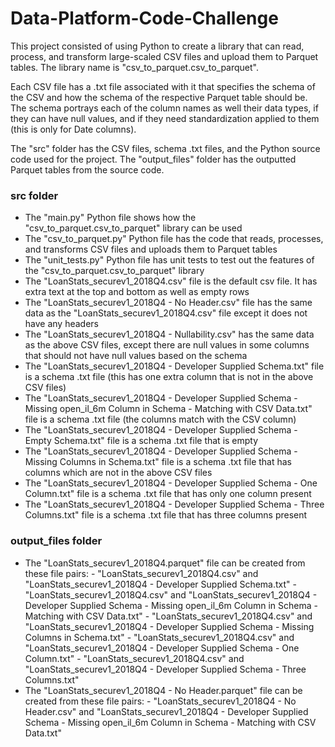 # Data-Platform-Code-Challenge

This project consisted of using Python to create a library that can read, process, and transform large-scaled CSV files and upload them to Parquet tables. The library name is "csv_to_parquet.csv_to_parquet".

Each CSV file has a .txt file associated with it that specifies the schema of the CSV and how the schema of the respective Parquet table should be. The schema portrays each of the column names as well their data types, if they can have null values, and if they need standardization applied to them (this is only for Date columns).

The "src" folder has the CSV files, schema .txt files, and the Python source code used for the project. The "output_files" folder has the outputted Parquet tables from the source code.

### src folder
  - The "main.py" Python file shows how the "csv_to_parquet.csv_to_parquet" library can be used
  - The "csv_to_parquet.py" Python file has the code that reads, processes, and transforms CSV files and uploads them to Parquet tables
  - The "unit_tests.py" Python file has unit tests to test out the features of the "csv_to_parquet.csv_to_parquet" library
  - The "LoanStats_securev1_2018Q4.csv" file is the default csv file. It has extra text at the top and bottom as well as empty rows
  - The "LoanStats_securev1_2018Q4 - No Header.csv" file has the same data as the "LoanStats_securev1_2018Q4.csv" file except it does not have any headers
  - The "LoanStats_securev1_2018Q4 - Nullability.csv" has the same data as the above CSV files, except there are null values in some columns that should not have null values based on the schema
  - The "LoanStats_securev1_2018Q4 - Developer Supplied Schema.txt" file is a schema .txt file (this has one extra column that is not in the above CSV files)
  - The "LoanStats_securev1_2018Q4 - Developer Supplied Schema - Missing open_il_6m Column in Schema - Matching with CSV Data.txt" file is a schema .txt file (the columns match with the CSV column)
  - The "LoanStats_securev1_2018Q4 - Developer Supplied Schema - Empty Schema.txt" file is a schema .txt file that is empty
  - The "LoanStats_securev1_2018Q4 - Developer Supplied Schema - Missing Columns in Schema.txt" file is a schema .txt file that has columns which are not in the above CSV files
  - The "LoanStats_securev1_2018Q4 - Developer Supplied Schema - One Column.txt" file is a schema .txt file that has only one column present
  - The "LoanStats_securev1_2018Q4 - Developer Supplied Schema - Three Columns.txt" file is a schema .txt file that has three columns present

### output_files folder
  - The "LoanStats_securev1_2018Q4.parquet" file can be created from these file pairs:
        - "LoanStats_securev1_2018Q4.csv" and "LoanStats_securev1_2018Q4 - Developer Supplied Schema.txt"
        - "LoanStats_securev1_2018Q4.csv" and "LoanStats_securev1_2018Q4 - Developer Supplied Schema - Missing open_il_6m Column in Schema - Matching with CSV Data.txt"
        - "LoanStats_securev1_2018Q4.csv" and "LoanStats_securev1_2018Q4 - Developer Supplied Schema - Missing Columns in Schema.txt"
        - "LoanStats_securev1_2018Q4.csv" and "LoanStats_securev1_2018Q4 - Developer Supplied Schema - One Column.txt"
        - "LoanStats_securev1_2018Q4.csv" and "LoanStats_securev1_2018Q4 - Developer Supplied Schema - Three Columns.txt"
  - The "LoanStats_securev1_2018Q4 - No Header.parquet" file can be created from these file pairs:
        - "LoanStats_securev1_2018Q4 - No Header.csv" and "LoanStats_securev1_2018Q4 - Developer Supplied Schema - Missing open_il_6m Column in Schema - Matching with CSV Data.txt"
